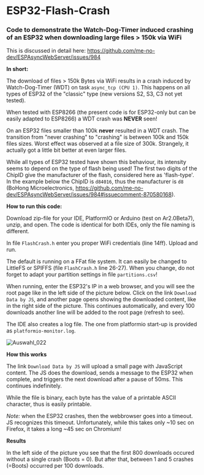 # ESP32-Flash-Crash
### Code to demonstrate the Watch-Dog-Timer induced crashing of an ESP32 when downloading large files > 150k via WiFi

This is discussed in detail here: https://github.com/me-no-dev/ESPAsyncWebServer/issues/984

**In short:** 

The download of files > 150k Bytes via WiFi results in a crash induced by Watch-Dog-Timer (WDT) on task `async_tcp (CPU 1)`. This happens on all types of ESP32 of the "classic" type (new versions S2, S3, C3 not yet tested). 

When tested with ESP8266 (the present code is for ESP32-only but can be easily adapted to ESP8266) a WDT crash was **NEVER** seen!

On an ESP32 files smaller than 100k **never** resulted in a WDT crash. The transition from "never crashing" to "crashing" is between 100k and 150k files sizes. Worst effect was observed at a file size of 300k. Strangely, it actually got a little bit better at even larger files.

While all types of ESP32 tested have shown this behaviour, its intensity seems to depend on the type of flash being used! The first two digits of the ChipID give the manufacturer of the flash, considered here as 'flash-type'. In the example below the ChipID is `d84016`, thus the manufacturer is `d8` (BoHong Microelectronics, https://github.com/me-no-dev/ESPAsyncWebServer/issues/984#issuecomment-870580168).

**How to run this code:**

Download zip-file for your IDE, PlatformIO or Arduino (test on Ar2.0Beta7), unzip, and open. The code is identical for both IDEs, only the file naming is different. 

In file `FlashCrash.h` enter you proper WiFi credentials (line 14ff). Upload and run.

The default is running on a FFat file system. It can easily be changed to LittleFS or SPIFFS (file `FlashCrash.h` line 26-27). When you change, do not forget to adapt your partition settings in file `partitions.csv`!

When running, enter the ESP32's IP in a web browser, and you will see the root page like in the left side of the picture below. Click on the link `Download Data by JS`, and another page opens showing the downloaded content, like in the right side of the picture. This continues automatically, and every 100 downloads another line will be added to the root page (refresh to see).

The IDE also creates a log file. The one from platformio start-up is provided as `platformio-monitor.log`.

![Auswahl_022](https://user-images.githubusercontent.com/9335726/126503324-2452d67c-21b1-4fc1-8a1d-9883ccb4bfc4.png)

**How this works**

The link `Download Data by JS` will upload a small page with JavaScript content. The JS does the download, sends a message to the ESP32 when complete, and triggers the next download after a pause of 50ms. This continues indefinitely.

While the file is binary, each byte has the value of a printable ASCII character, thus is easily printable.

*Note:* when the ESP32 crashes, then the webbrowser goes into a timeout. JS recognizes this timeout. Unfortunately, while this takes only ~10 sec on Firefox, it takes a long ~45 sec on Chromium!

**Results**

In the left side of the picture you see that the first 800 downloads occured without a single crash (Boots = 0). But after that, between 1 and 5 crashes (=Boots) occurred per 100 downloads. 


